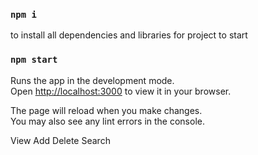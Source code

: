 ### `npm i`

to install all dependencies and libraries for project to start 

### `npm start`

Runs the app in the development mode.\
Open [http://localhost:3000](http://localhost:3000) to view it in your browser.

The page will reload when you make changes.\
You may also see any lint errors in the console.

<!-- Operations perform on json -->

View
Add
Delete 
Search